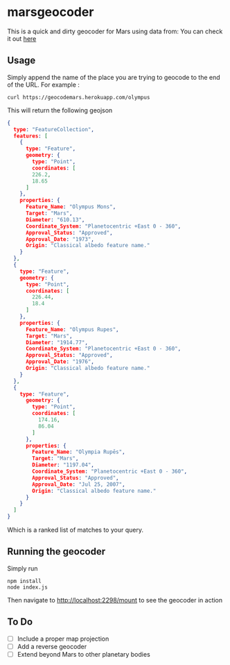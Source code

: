 # marsgeocoder

This is a quick and dirty geocoder for Mars using data from:
You can check it out [here](https://geocodemars.herokuapp.com/olympus)

## Usage

Simply append the name of the place you are trying to geocode to the end of the URL. For example :

    curl https://geocodemars.herokuapp.com/olympus  

This will return the following geojson

```geojson
{
  type: "FeatureCollection",
  features: [
    {
      type: "Feature",
      geometry: {
        type: "Point",
        coordinates: [
        226.2,
        18.65
      ]
    },
    properties: {
      Feature_Name: "Olympus Mons",
      Target: "Mars",
      Diameter: "610.13",
      Coordinate_System: "Planetocentric +East 0 - 360",
      Approval_Status: "Approved",
      Approval_Date: "1973",
      Origin: "Classical albedo feature name."
    }
  },
  {
    type: "Feature",
    geometry: {
      type: "Point",
      coordinates: [
        226.44,
        18.4
      ]
    },
    properties: {
      Feature_Name: "Olympus Rupes",
      Target: "Mars",
      Diameter: "1914.77",
      Coordinate_System: "Planetocentric +East 0 - 360",
      Approval_Status: "Approved",
      Approval_Date: "1976",
      Origin: "Classical albedo feature name."
    }
  },
  {
    type: "Feature",
      geometry: {
        type: "Point",
        coordinates: [
          174.16,
          86.04
        ]
      },
      properties: {
        Feature_Name: "Olympia Rupēs",
        Target: "Mars",
        Diameter: "1197.04",
        Coordinate_System: "Planetocentric +East 0 - 360",
        Approval_Status: "Approved",
        Approval_Date: "Jul 25, 2007",
        Origin: "Classical albedo feature name."
      }
    }
  ]
}

```

Which is a ranked list of matches to your query.

## Running the geocoder

Simply run

    npm install
    node index.js

Then navigate to [http://localhost:2298/mount](http://localhost:2298/mount) to see the geocoder in action

## To Do

-[ ] Include a proper map projection
-[ ] Add a reverse geocoder
-[ ] Extend beyond Mars to other planetary bodies
